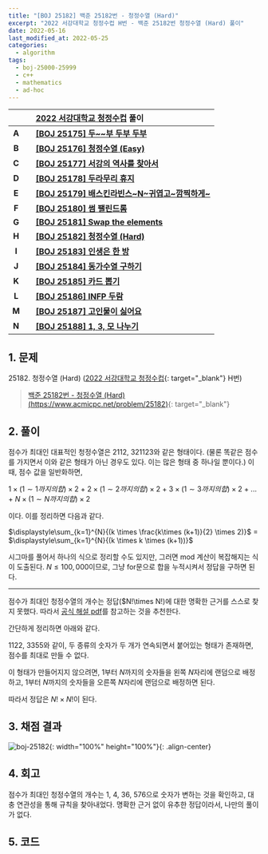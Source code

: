 ```yaml
---
title: "[BOJ 25182] 백준 25182번 - 청정수열 (Hard)"
excerpt: "2022 서강대학교 청정수컵 H번 - 백준 25182번 청정수열 (Hard) 풀이"
date: 2022-05-16
last_modified_at: 2022-05-25
categories:
  - algorithm
tags:
  - boj-25000-25999
  - c++
  - mathematics
  - ad-hoc
---
```


|||[2022 서강대학교 청정수컵](https://burningfalls.github.io/contest/sogang2022-baekjoon-contest/) 풀이|
|:---:|:---:|:---|
|**A**||**[[BOJ 25175] 두~~부 두부 두부](https://burningfalls.github.io/algorithm/boj-25175/)**|
|**B**||**[[BOJ 25176] 청정수열 (Easy)](https://burningfalls.github.io/algorithm/boj-25176/)**|
|**C**||**[[BOJ 25177] 서강의 역사를 찾아서](https://burningfalls.github.io/algorithm/boj-25177/)**|
|**D**||**[[BOJ 25178] 두라무리 휴지](https://burningfalls.github.io/algorithm/boj-25178/)**|
|**E**||**[[BOJ 25179] 배스킨라빈스~N~귀엽고~깜찍하게~](https://burningfalls.github.io/algorithm/boj-25179/)**|
|**F**||**[[BOJ 25180] 썸 팰린드롬](https://burningfalls.github.io/algorithm/boj-25180/)**|
|**G**||**[[BOJ 25181] Swap the elements](https://burningfalls.github.io/algorithm/boj-25181/)**|
|**H**||**[[BOJ 25182] 청정수열 (Hard)](https://burningfalls.github.io/algorithm/boj-25182/)**|
|**I**||**[[BOJ 25183] 인생은 한 방](https://burningfalls.github.io/algorithm/boj-25183/)**|
|**J**||**[[BOJ 25184] 동가수열 구하기](https://burningfalls.github.io/algorithm/boj-25184/)**|
|**K**||**[[BOJ 25185] 카드 뽑기](https://burningfalls.github.io/algorithm/boj-25185/)**|
|**L**||**[[BOJ 25186] INFP 두람](https://burningfalls.github.io/algorithm/boj-25186/)**|
|**M**||**[[BOJ 25187] 고인물이 싫어요](https://burningfalls.github.io/algorithm/boj-25187/)**|
|**N**||**[[BOJ 25188] 1, 3, 모 나누기](https://burningfalls.github.io/algorithm/boj-25188/)**|

## 1. 문제
$25182$. 청정수열 (Hard) ([2022 서강대학교 청정수컵](https://burningfalls.github.io/contest/sogang-baekjoon-contest/){: target="_blank"} H번)

> [백준 25182번 - 청정수열 (Hard) (https://www.acmicpc.net/problem/25182)](https://www.acmicpc.net/problem/25182){: target="_blank"}

## 2. 풀이

점수가 최대인 대표적인 청정수열은 $2112$, $321123$와 같은 형태이다. (물론 똑같은 점수를 가지면서 이와 같은 형태가 아닌 경우도 있다. 이는 많은 형태 중 하나일 뿐이다.) 이때, 점수 값을 일반화하면,

$1\times (1\sim 1까지의 합)\times 2$ $+$ $2\times (1\sim 2까지의 합)\times 2$ $+$ $3\times (1\sim 3까지의 합)\times 2$ $+$ $...$ $+$ $N\times (1\sim N까지의 합)\times 2$

이다. 이를 정리하면 다음과 같다.

$\displaystyle\sum_{k=1}^{N}{(k \times \frac{k\times (k+1)}{2} \times 2)}$ = $\displaystyle\sum_{k=1}^{N}{(k \times k \times (k+1))}$

시그마를 풀어서 하나의 식으로 정리할 수도 있지만, 그러면 mod 계산이 복잡해지는 식이 도출된다. $N\leq 100,000$이므로, 그냥 for문으로 합을 누적시켜서 정답을 구하면 된다.

---

점수가 최대인 청정수열의 개수는 정답($N!\times N!)에 대한 명확한 근거를 스스로 찾지 못했다. 따라서 [공식 해설 pdf](https://www.acmicpc.net/board/view/90503)를 참고하는 것을 추천한다.

간단하게 정리하면 아래와 같다. 

$1122$, $3355$와 같이, 두 종류의 숫자가 두 개가 연속되면서 붙어있는 형태가 존재하면, 점수를 최대로 만들 수 없다.

이 형태가 만들어지지 않으려면, $1$부터 $N$까지의 숫자들을 왼쪽 $N$자리에 랜덤으로 배정하고, $1$부터 $N$까지의 숫자들을 오른쪽 $N$자리에 랜덤으로 배정하면 된다.

따라서 정답은 $N!\times N!$이 된다.

## 3. 채점 결과

![boj-25182](https://user-images.githubusercontent.com/30232837/168542176-5eb15cb8-7040-42f4-b592-5e70d38cc56f.png "boj-25182"){: width="100%" height="100%"}{: .align-center}

## 4. 회고

점수가 최대인 청정수열의 개수는 $1$, $4$, $36$, $576$으로 숫자가 변하는 것을 확인하고, 대충 연관성을 통해 규칙을 찾아내었다. 명확한 근거 없이 유추한 정답이라서, 나만의 풀이가 없다.

## 5. 코드

<script src="https://gist.github.com/BurningFalls/db77b1b419eabaf7c78787c72c6d4f5b.js"></script>